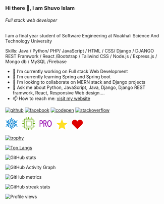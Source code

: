 ### Hi there 👋, I am Shuvo Islam
###### Full stack web developer
I am a final year student of Software Engineering at Noakhali Science And Technology University

Skills: Java / Python/ PHP/ JavaScript / HTML / CSS/ Django / DJANGO REST Framwork / React /Bootstrap / Tailwind CSS / Node.js / Express.js / Mongo db / MySQL /Firebase

- 🔭 I’m currently working on  Full stack Web Development
 - 🌱 I’m currently learning Spring and Spring boot
 - 👯 I’m looking to collaborate on MERN stack and Django projects
  - 💬 Ask me about Python, JavaScript, Java, Django, Django REST framwork, React, Responsive Web design....  
  - 📫 How to reach me: [visit my website](https://www.suvoislam123.com)



[<img src='https://cdn.jsdelivr.net/npm/simple-icons@3.0.1/icons/github.svg' alt='github' height='40'>](https://github.com/suvoislam123)  [<img src='https://cdn.jsdelivr.net/npm/simple-icons@3.0.1/icons/facebook.svg' alt='facebook' height='40'>](https://www.facebook.com/suvoisla123)  [<img src='https://cdn.jsdelivr.net/npm/simple-icons@3.0.1/icons/codepen.svg' alt='codepen' height='40'>](https://codepen.io/suvoislam123)  [<img src='https://cdn.jsdelivr.net/npm/simple-icons@3.0.1/icons/stackoverflow.svg' alt='stackoverflow' height='40'>](https://stackoverflow.com/users/14490409)  

<a href='https://archiveprogram.github.com/'><img src='https://raw.githubusercontent.com/acervenky/animated-github-badges/master/assets/acbadge.gif' width='40' height='40'></a> <a href='https://docs.github.com/en/developers'><img src='https://raw.githubusercontent.com/acervenky/animated-github-badges/master/assets/devbadge.gif' width='40' height='40'></a> <a href='https://github.com/pricing'><img src='https://raw.githubusercontent.com/acervenky/animated-github-badges/master/assets/pro.gif' width='40' height='40'></a> <a href='https://stars.github.com/'><img src='https://raw.githubusercontent.com/acervenky/animated-github-badges/master/assets/starbadge.gif' width='35' height='35'></a> <a href='https://docs.github.com/en/github/supporting-the-open-source-community-with-github-sponsors'><img src='https://raw.githubusercontent.com/acervenky/animated-github-badges/master/assets/sponsorbadge.gif' width='35' height='35'></a> 

[![trophy](https://github-profile-trophy.vercel.app/?username=suvoislam123)](https://github.com/ryo-ma/github-profile-trophy)

[![Top Langs](https://github-readme-stats.vercel.app/api/top-langs/?username=suvoislam123)](https://github.com/anuraghazra/github-readme-stats)

![GitHub stats](https://github-readme-stats.vercel.app/api?username=suvoislam123&show_icons=true&count_private=true)  

![GitHub Activity Graph](https://activity-graph.herokuapp.com/graph?username=suvoislam123)  

![GitHub metrics](https://metrics.lecoq.io/suvoislam123)  

![GitHub streak stats](https://github-readme-streak-stats.herokuapp.com/?user=suvoislam123)  

![Profile views](https://gpvc.arturio.dev/suvoislam123)  
